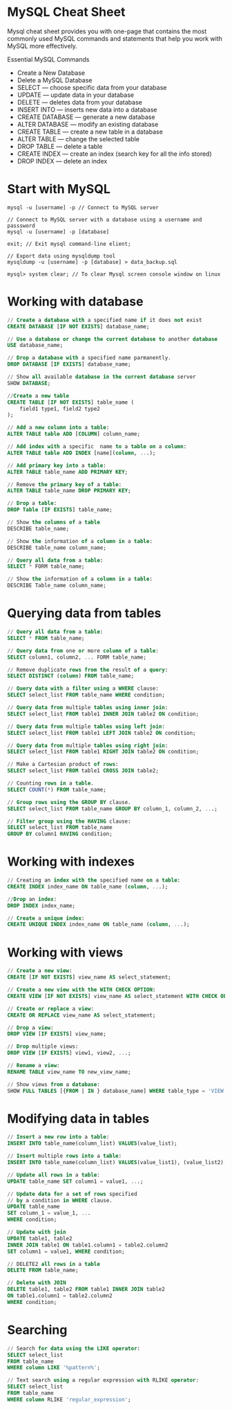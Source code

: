 # MySQL Cheat Sheet


Mysql cheat sheet provides you with one-page that contains the most commonly used MySQL commands and statements that help you work with MySQL more effectively. 

Essential MySQL Commands

- Create a New Database
- Delete a MySQL Database
- SELECT — choose specific data from your database
- UPDATE — update data in your database
- DELETE — deletes data from your database
- INSERT INTO — inserts new data into a database
- CREATE DATABASE — generate a new database
- ALTER DATABASE — modify an existing database
- CREATE TABLE — create a new table in a database
- ALTER TABLE — change the selected table
- DROP TABLE — delete a table
- CREATE INDEX — create an index (search key for all the info stored)
- DROP INDEX — delete an index

# Start with MySQL

```
mysql -u [username] -p // Connect to MySQL server 

// Connect to MySQL server with a database using a username and passsword 
mysql -u [username] -p [database] 

exit; // Exit mysql command-line elient;

// Export data using mysqldump tool 
mysqldump -u [username] -p [database] > data_backup.sql 

mysql> system clear; // To clear Mysql screen console window on linux
```

# Working with database

```sql
// Create a database with a specified name if it does not exist 
CREATE DATABASE [IF NOT EXISTS] database_name;

// Use a database or change the current database to another database 
USE database_name;

// Drop a database with a specified name parmanently.
DROP DATABASE [IF EXISTS] database_name;

// Show all available database in the current database server 
SHOW DATABASE; 

//Create a new table 
CREATE TABLE [IF NOT EXISTS] table_name (
	field1 type1, field2 type2
);

// Add a new column into a table: 
ALTER TABLE table ADD [COLUMN] column_name;

// Add index with a specific  name to a table on a column: 
ALTER TABLE table ADD INDEX [name](column, ...);

// Add primary key into a table:
ALTER TABLE table_name ADD PRIMARY KEY;

// Remove the primary key of a table: 
ALTER TABLE table_name DROP PRIMARY KEY;

// Drop a table:
DROP Table [IF EXISTS] table_name;

// Show the columns of a table 
DESCRIBE table_name;

// Show the information of a column in a table:
DESCRIBE table_name column_name; 

// Query all data from a table: 
SELECT * FORM table_name;

// Show the information of a column in a table: 
DESCRIBE Table_name column_name;
```

# Querying data from tables

```sql
// Query all data from a table:
SELECT * FROM table_name;

// Query data from one or more column of a table: 
SELECT column1, column2, ... FORM table_name;

// Remove duplicate rows from the result of a query: 
SELECT DISTINCT (column) FROM table_name; 

// Query data with a filter using a WHERE clause: 
SELECT select_list FROM table_name WHERE condition;

// Query data from multiple tables using inner join: 
SELECT select_list FROM table1 INNER JOIN table2 ON condition; 

// Query data from multiple tables using left join: 
SELECT select_list FROM table1 LEFT JOIN table2 ON condition; 

// Query data from multiple tables using right join: 
SELECT select_list FROM table1 RIGHT JOIN table2 ON condition; 

// Make a Cartesian product of rows: 
SELECT select_list FROM table1 CROSS JOIN table2; 

// Counting rows in a table. 
SELECT COUNT(*) FROM table_name;

// Group rows using the GROUP BY clause. 
SELECT select_list FROM table_name GROUP BY column_1, column_2, ...;

// Filter group using the HAVING clause: 
SELECT select_list FROM table_name
GROUP BY column1 HAVING condition; 
```

# Working with indexes

```sql
// Creating an index with the specified name on a table: 
CREATE INDEX index_name ON table_name (column, ...); 

//Drop an index: 
DROP INDEX index_name;

// Create a unique index:
CREATE UNIQUE INDEX index_name ON table_name (column, ...);
```

# Working with views

```sql
// Create a new view:
CREATE [IF NOT EXISTS] view_name AS select_statement;

// Create a new view with the WITH CHECK OPTION: 
CREATE VIEW [IF NOT EXISTS] view_name AS select_statement WITH CHECK OPTION; 

// Create or replace a view: 
CREATE OR REPLACE view_name AS select_statement; 

// Drop a view: 
DROP VIEW [IF EXISTS] view_name;

// Drop multiple views: 
DROP VIEW [IF EXISTS] view1, view2, ...;

// Rename a view: 
RENAME TABLE view_name TO new_view_name; 

// Show views from a database:
SHOW FULL TABLES [{FROM | IN } database_name] WHERE table_type = 'VIEW';
```

# Modifying data in tables

```sql
// Insert a new row into a table: 
INSERT INTO table_name(column_list) VALUES(value_list);

// Insert multiple rows into a table: 
INSERT INTO table_name(column_list) VALUES(value_list1), (value_list2), (value_list3), ...;

// Update all rows in a table: 
UPDATE table_name SET column1 = value1, ...; 

// Update data for a set of rows specified 
// by a condition in WHERE clause. 
UPDATE table_name 
SET column_1 = value_1, ...
WHERE condition; 

// Update with join 
UPDATE table1, table2 
INNER JOIN table1 ON table1.column1 = table2.column2
SET column1 = value1, WHERE condition; 

// DELETE2 all rows in a table
DELETE FROM table_name; 

// Delete with JOIN
DELETE table1, table2 FROM table1 INNER JOIN table2
ON table1.column1 = table2.column2
WHERE condition; 
```

# Searching

```sql
// Search for data using the LIKE operator: 
SELECT select_list
FROM table_name
WHERE column LIKE '%pattern%';

// Text search using a regular expression with RLIKE operator: 
SELECT select_list
FROM table_name
WHERE column RLIKE 'regular_expression';
```

